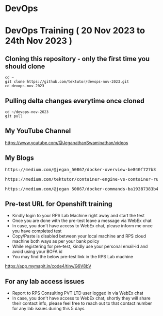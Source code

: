 # DevOps

# DevOps Training ( 20 Nov 2023 to 24th Nov 2023 )

## Cloning this repository - only the first time you should clone
```
cd ~
git clone https://github.com/tektutor/devops-nov-2023.git
cd devops-nov-2023
```

## Pulling delta changes everytime once cloned
```
cd ~/devops-nov-2023
git pull
```

## My YouTube Channel
https://www.youtube.com/@JeganathanSwaminathan/videos

## My Blogs
<pre>
https://medium.com/@jegan_50867/docker-overview-be840f727b3

https://medium.com/tektutor/container-engine-vs-container-runtime-667a99042f3

https://medium.com/@jegan_50867/docker-commands-ba19387383b4
</pre>


## Pre-test URL for Openshift training

- Kindly login to your RPS Lab Machine right away and start the test
- Once you are done with the pre-test leave a message via WebEx chat
- In case, you don't have access to WebEx chat, please inform me once you have completed test
- Copy/Paste is disabled between your local machine and RPS cloud machine both ways as per your bank policy
- While registering for pre-test, kindly use your personal email-id and avoid using your BOFA id
- You may find the below pre-test link in the RPS Lab machine

https://app.mymapit.in/code4/tiny/G9V8bV

## For any lab access issues
- Report to RPS Consulting PVT LTD user logged in via WebEx chat
- In case, you don't have access to WebEx chat, shortly they will share their contact info, please feel free to reach out to that contact number for any lab issues during this 5 days
